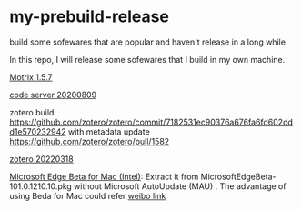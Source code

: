 # my-prebuild-release
build some sofewares that are popular and haven't release in a long while

In this repo, I will release some sofewares that I build in my own machine.

[Motrix 1.5.7](https://github.com/invisprints/my-prebuild-release/releases/tag/1.0)

[code server 20200809](https://github.com/invisprints/my-prebuild-release/releases/tag/1.1)

zotero build https://github.com/zotero/zotero/commit/7182531ec90376a676fa6fd602ddd1e570232942 with metadata update https://github.com/zotero/zotero/pull/1582

[zotero 20220318](https://github.com/invisprints/my-prebuild-release/releases/tag/1.3)

[Microsoft Edge Beta for Mac (Intel)](https://github.com/invisprints/my-prebuild-release/releases/tag/1.4): Extract it from MicrosoftEdgeBeta-101.0.1210.10.pkg without Microsoft AutoUpdate (MAU) .
The advantage of using Beda for Mac could refer [weibo link](https://weibo.com/2480678791/L5RXj0GDX)
